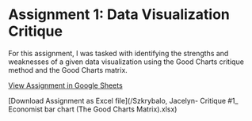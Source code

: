 # Assignment 1: Data Visualization Critique 

For this assignment, I was tasked with identifying the strengths and weaknesses of a given data visualization using the Good Charts critique method and the Good Charts matrix. 

[View Assignment in Google Sheets](https://docs.google.com/spreadsheets/d/1dT4hSPAmbzQP5jiMFWz6yhKa9lW6aaSUR5Fxu6HYL_I/edit?usp=sharing)

[Download Assignment as Excel file](/Szkrybalo, Jacelyn- Critique #1_ Economist bar chart (The Good Charts Matrix).xlsx)
